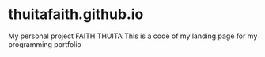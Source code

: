 # thuitafaith.github.io
My personal project
FAITH THUITA
This is a code of my landing page for my programming portfolio
